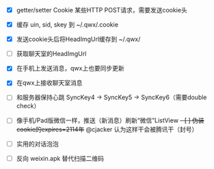 - [x] getter/setter Cookie 某些HTTP POST请求，需要发送cookie头
- [x] 缓存 uin, sid, skey 到 ~/.qwx/.cookie 
- [x] 发送cookie头后将HeadImgUrl缓存到 ~/.qwx/ 
- [ ] 获取聊天室的HeadImgUrl
- [x] 在手机上发送消息，qwx上也要同步更新
- [x] 在qwx上接收聊天室消息
- [ ] 和服务器保持心跳 SyncKey4 -> SyncKey5 -> SyncKey6（需要double check）
- [ ] 像手机/Pad版微信一样，推送（新消息）刷新“微信”ListView
~~- [ ] 伪装cookie的expires=2114年~~ @cjacker 认为这样干会被腾讯干（封号）
- [ ] 实用的对话泡泡
- [ ] 反向 weixin.apk 替代扫描二维码

